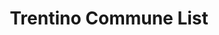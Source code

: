 ---
schema: default
title: Trentino Commune List
organization: Sample Department
notes: 'used for KGE project '
resources:
  - name: Trentino Commune List
    url: >-
      https://docs.google.com/spreadsheets/d/103F8HUx56bX-_j7mGkF28SPeTMcq-3mxyO1xl-K_Qhk/edit?usp=share_link
    format: csv
license: 'https://creativecommons.org/licenses/by/4.0/'
category:
  - Education
maintainer: Simone Bocca
maintainer_email: simone.bocca@gmail.com
---